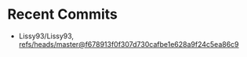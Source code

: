 # Recent Commits

<!-- START gadpp -->
- Lissy93/Lissy93, [refs/heads/master@f678913f0f307d730cafbe1e628a9f24c5ea86c9](https://github.com/Lissy93/Lissy93/commit/f678913f0f307d730cafbe1e628a9f24c5ea86c9)
